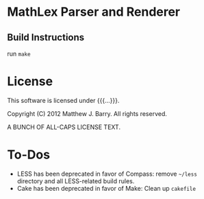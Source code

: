 MathLex Parser and Renderer
===========================



Build Instructions
------------------

run `make`


License
=======
This software is licensed under {{{...}}}.

Copyright (C) 2012 Matthew J. Barry. All rights reserved.

A BUNCH OF ALL-CAPS LICENSE TEXT.


To-Dos
======
* LESS has been deprecated in favor of Compass: remove `~/less` directory and all LESS-related build rules.
* Cake has been deprecated in favor of Make: Clean up `cakefile`
